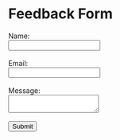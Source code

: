 <!DOCTYPE html>
<html>
<head>
  <title> Web Application</title>
</head>
<body>
  <h1>Feedback Form</h1>
  <form>
    <label for="name">Name:</label><br>
    <input type="text" id="name" name="name"><br><br>
    <label for="email">Email:</label><br>
    <input type="email" id="email" name="email"><br><br>
    <label for="message">Message:</label><br>
    <textarea id="message" name="message"></textarea><br><br>
    <input type="submit" value="Submit">
  </form>
</body>
</html>
